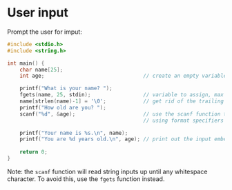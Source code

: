 # User input

Prompt the user for imput:
```c
#include <stdio.h>
#include <string.h>

int main() {
    char name[25];
    int age;                                // create an empty variable

    printf("What is your name? ");
    fgets(name, 25, stdin);                 // variable to assign, max input size, input stream
    name[strlen(name)-1] = '\0';            // get rid of the trailing newline character
    printf("How old are you? ");
    scanf("%d", &age);                      // use the scanf function to ask the user for an input,
                                            // using format specifiers to specify the type of data we want

    printf("Your name is %s.\n", name);
    printf("You are %d years old.\n", age); // print out the input embeded in a string
    
    return 0;
}
```

Note: the `scanf` function will read string inputs up until any whitespace character. To avoid this, use the `fgets` function instead.
